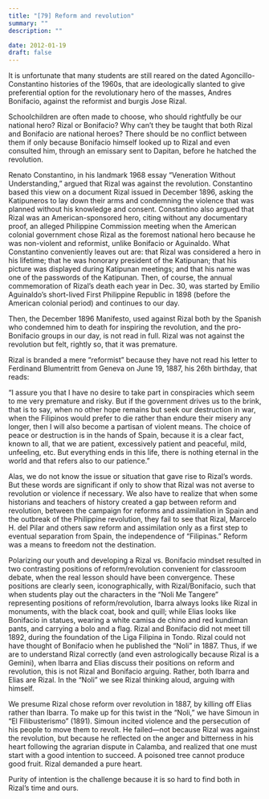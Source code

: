 ```yaml
---
title: "[79] Reform and revolution"
summary: ""
description: ""

date: 2012-01-19
draft: false
---
```


It is unfortunate that many students are still reared on the dated Agoncillo-Constantino histories of the 1960s, that are ideologically slanted to give preferential option for the revolutionary hero of the masses, Andres Bonifacio, against the reformist and burgis Jose Rizal.

Schoolchildren are often made to choose, who should rightfully be our national hero? Rizal or Bonifacio? Why can’t they be taught that both Rizal and Bonifacio are national heroes? There should be no conflict between them if only because Bonifacio himself looked up to Rizal and even consulted him, through an emissary sent to Dapitan, before he hatched the revolution.

Renato Constantino, in his landmark 1968 essay “Veneration Without Understanding,” argued that Rizal was against the revolution. Constantino based this view on a document Rizal issued in December 1896, asking the Katipuneros to lay down their arms and condemning the violence that was planned without his knowledge and consent. Constantino also argued that Rizal was an American-sponsored hero, citing without any documentary proof, an alleged Philippine Commission meeting when the American colonial government chose Rizal as the foremost national hero because he was non-violent and reformist, unlike Bonifacio or Aguinaldo. What Constantino conveniently leaves out are: that Rizal was considered a hero in his lifetime; that he was honorary president of the Katipunan; that his picture was displayed during Katipunan meetings; and that his name was one of the passwords of the Katipunan. Then, of course, the annual commemoration of Rizal’s death each year in Dec. 30, was started by Emilio Aguinaldo’s short-lived First Philippine Republic in 1898 (before the American colonial period) and continues to our day.

Then, the December 1896 Manifesto, used against Rizal both by the Spanish who condemned him to death for inspiring the revolution, and the pro-Bonifacio groups in our day, is not read in full. Rizal was not against the revolution but felt, rightly so, that it was premature.

Rizal is branded a mere “reformist” because they have not read his letter to Ferdinand Blumentritt from Geneva on June 19, 1887, his 26th birthday, that reads:

“I assure you that I have no desire to take part in conspiracies which seem to me very premature and risky. But if the government drives us to the brink, that is to say, when no other hope remains but seek our destruction in war, when the Filipinos would prefer to die rather than endure their misery any longer, then I will also become a partisan of violent means. The choice of peace or destruction is in the hands of Spain, because it is a clear fact, known to all, that we are patient, excessively patient and peaceful, mild, unfeeling, etc. But everything ends in this life, there is nothing eternal in the world and that refers also to our patience.”

Alas, we do not know the issue or situation that gave rise to Rizal’s words. But these words are significant if only to show that Rizal was not averse to revolution or violence if necessary. We also have to realize that when some historians and teachers of history created a gap between reform and revolution, between the campaign for reforms and assimilation in Spain and the outbreak of the Philippine revolution, they fail to see that Rizal, Marcelo H. del Pilar and others saw reform and assimilation only as a first step to eventual separation from Spain, the independence of “Filipinas.” Reform was a means to freedom not the destination.

Polarizing our youth and developing a Rizal vs. Bonifacio mindset resulted in two contrasting positions of reform/revolution convenient for classroom debate, when the real lesson should have been convergence. These positions are clearly seen, iconographically, with Rizal/Bonifacio, such that when students play out the characters in the “Noli Me Tangere” representing positions of reform/revolution, Ibarra always looks like Rizal in monuments, with the black coat, book and quill; while Elias looks like Bonifacio in statues, wearing a white camisa de chino and red kundiman pants, and carrying a bolo and a flag. Rizal and Bonifacio did not meet till 1892, during the foundation of the Liga Filipina in Tondo. Rizal could not have thought of Bonifacio when he published the “Noli” in 1887. Thus, if we are to understand Rizal correctly (and even astrologically because Rizal is a Gemini), when Ibarra and Elias discuss their positions on reform and revolution, this is not Rizal and Bonifacio arguing. Rather, both Ibarra and Elias are Rizal. In the “Noli” we see Rizal thinking aloud, arguing with himself.

We presume Rizal chose reform over revolution in 1887, by killing off Elias rather than Ibarra. To make up for this twist in the “Noli,” we have Simoun in “El Filibusterismo” (1891). Simoun incited violence and the persecution of his people to move them to revolt. He failed—not because Rizal was against the revolution, but because he reflected on the anger and bitterness in his heart following the agrarian dispute in Calamba, and realized that one must start with a good intention to succeed. A poisoned tree cannot produce good fruit. Rizal demanded a pure heart.

Purity of intention is the challenge because it is so hard to find both in Rizal’s time and ours.

